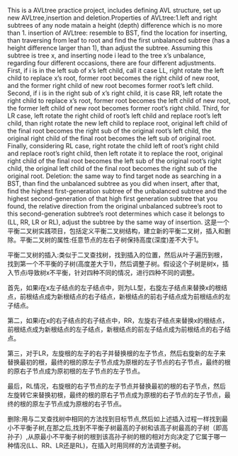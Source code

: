 This is a AVLtree practice project, includes defining AVL structure, set up new AVLtree,insertion and deletion.Properties of AVLtree:1.left and right subtrees of any node matain a height (depth) difference which is no more than 1. 
insertion of AVLtree: resemble to BST, find the location for inserting, than traversing from leaf to root and find the first unbalanced subtree (has a height difference larger than 1), than adjust the subtree. Assuming this subtree is tree x, and inserting node i lead to the tree x’s unbalance, regarding four different occasions, there are four different adjustments. 
First, if i is in the left sub of x’s left child, call it case LL, right rotate the left child to replace x’s root, former root becomes the right child of new root, and the former right child of new root becomes former root’s left child.
Second, if i is in the right sub of x’s right child, it is case RR, left rotate the right child to replace x’s root, former root becomes the left child of new root, the former left child of new root becomes former root’s right child.
Third, for LR case, left rotate the right child of root’s left child and replace root’s left child, than right rotate the new left child to replace root, original left child of the final root becomes the right sub of the original root’s left child, the original right child of the final root becomes the left sub of original root.
Finally, considering RL case, right rotate the child left of root’s right child and replace root’s right child, then left rotate it to replace the root, original right child of the final root becomes the left sub of the original root’s right child, the original left child of the final root becomes the right sub of the original root.
Deletion: the same way to find target node as searching in a BST, than find the unbalanced subtree as you did when insert, after that, find the highest first-generation subtree of the unbalanced subtree and the highest second-generation of that high first generation subtree that you found, the relative direction from the original unbalanced subtree’s root to this second-generation subtree’s root determines which case it belongs to (LL, RR, LR or RL), adjust the subtree by the same way of insertion.
这是一个平衡二叉树实践项目，包括定义平衡二叉树结构，建立新的平衡二叉树，插入和删除。平衡二叉树的属性:任意节点的左右子树保持高度(深度)差不大于1。

平衡二叉树的插入:类似于二叉查找树，找到插入的位置，然后从叶子遍历到根，找到第一个不平衡的子树(高度差大于1)，然后调整子树。假设这个子树是树x，插入节点i导致树x不平衡，针对四种不同的情况，进行四种不同的调整。

首先，如果i在x左子结点的左子结点中，则为LL型，右旋左子结点来替换x的根结点，前根结点成为新根结点的右子结点，新根结点的前右子结点成为前根结点的左子结点。

第二，如果i在x的右子结点的右子结点中，RR，左旋右子结点来替换x的根结点，前根结点成为新根结点的左子结点，新根结点的前左子结点成为前根结点的右子结点。

第三，对于LR，左旋根的左子的右子并替换根的左子节点，然后右旋新的左子来替换最初的根，最终的根的原左子节点成为原根的左子节点的右子节点，最终的根的原右子节点成为原初根的左子节点的左子节点。

最后，RL情况，右旋根的右子节点的左子节点并替换最初的根的右子节点，然后左旋转它来替换初根，最终的根的原右子节点成为原根的右子节点的左子节点，最终的根的原左子节点成为原根的右子节点。

删除:用与二叉查找树中相同的方法找到目标节点,然后如上述插入过程一样找到最小不平衡子树,在那之后,找到不平衡子树最高的子树和该高子树最高的子树（即高孙子）,从原最小不平衡子树的根到该高孙子树的根的相对方向决定了它属于哪一种情况(LL、RR、LR还是RL)，在插入时用同样的方法调整子树。
